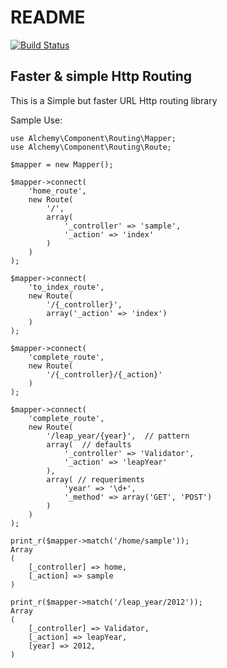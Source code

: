 README
=========================
[![Build Status](https://secure.travis-ci.org/eriknyk/Routing.png?branch=master)](http://travis-ci.org/eriknyk/Routing)

Faster & simple Http Routing
------------

This is a Simple but faster URL Http routing library

Sample Use:

    use Alchemy\Component\Routing\Mapper;
    use Alchemy\Component\Routing\Route;

    $mapper = new Mapper();

    $mapper->connect(
        'home_route',
        new Route(
            '/',
            array(
                '_controller' => 'sample',
                '_action' => 'index'
            )
        )
    );

    $mapper->connect(
        'to_index_route',
        new Route(
            '/{_controller}',
            array('_action' => 'index')
        )
    );

    $mapper->connect(
        'complete_route',
        new Route(
            '/{_controller}/{_action}'
        )
    );

    $mapper->connect(
        'complete_route',
        new Route(
            '/leap_year/{year}',  // pattern
            array(  // defaults
                '_controller' => 'Validator',
                '_action' => 'leapYear'
            ),
            array( // requeriments
                'year' => '\d+',
                '_method' => array('GET', 'POST')
            )
        )
    );

    print_r($mapper->match('/home/sample'));
    Array
    (
        [_controller] => home,
        [_action] => sample
    )

    print_r($mapper->match('/leap_year/2012'));
    Array
    (
        [_controller] => Validator,
        [_action] => leapYear,
        [year] => 2012,
    )